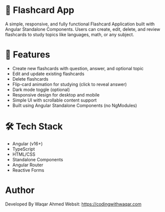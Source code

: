 # 📘 Flashcard App

A simple, responsive, and fully functional Flashcard Application built with Angular Standalone Components. Users can create, edit, delete, and review flashcards to study topics like languages, math, or any subject.

# 🚀 Features

- Create new flashcards with question, answer, and optional topic
- Edit and update existing flashcards
- Delete flashcards
- Flip-card animation for studying (click to reveal answer)
- Dark mode toggle (optional)
- Responsive design for desktop and mobile
- Simple UI with scrollable content support
- Built using Angular Standalone Components (no NgModules)

# 🛠️ Tech Stack

- Angular (v16+)
- TypeScript
- HTML/CSS
- Standalone Components
- Angular Router
- Reactive Forms

# Author

Developed By Waqar Ahmed
Websit: https://codingwithwaqar.com
